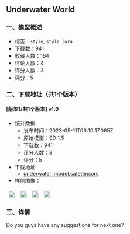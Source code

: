 ## Underwater World 
### 一、模型概述

- 标签：`style`, `style lora`
- 下载数：941
- 收藏人数：164
- 评论人数：4
- 评分人数：3
- 评分：5

### 二、下载地址（共1个版本）

#### [版本1/共1个版本] v1.0

- 统计数据
  - 发布时间：2023-05-11T06:10:17.065Z
  - 原始模型：SD 1.5
  - 下载数：941
  - 评分人数：3
  - 评分：5
- 下载地址
  - [underwater_model.safetensors](https://civitai.com/api/download/models/67713)
- 样例图像：

| <img src="https://image.civitai.com/xG1nkqKTMzGDvpLrqFT7WA/45d67f09-3805-4f98-8f77-f9e5debcc592/width=450/752663.jpeg" /> | <img src="https://image.civitai.com/xG1nkqKTMzGDvpLrqFT7WA/8021b815-1f1f-4f19-be29-0fdbc3ba3a6c/width=450/752702.jpeg" /> | <img src="https://image.civitai.com/xG1nkqKTMzGDvpLrqFT7WA/7716ec15-e415-4a66-93ad-2d73dcf4f42d/width=450/752703.jpeg" /> | <img src="https://image.civitai.com/xG1nkqKTMzGDvpLrqFT7WA/40a1f26b-fc5f-45e6-98f5-47fd51ad8be0/width=450/752668.jpeg" /> |
| ---- | ---- | ---- | ---- |


### 三、详情
<p>Do you guys have any suggestions for next one?</p>